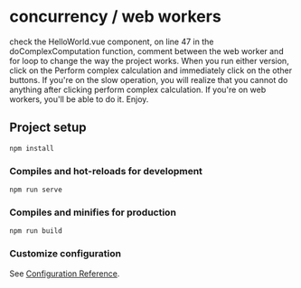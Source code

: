 # concurrency / web workers

check the HelloWorld.vue component, on line 47 in the doComplexComputation function, comment between the web worker and for loop to change the way the project works. When you run either version, click on the Perform complex calculation and immediately click on the other buttons. If you're on the slow operation, you will realize that you cannot do anything after clicking perform complex calculation. If you're on web workers, you'll be able to do it. Enjoy. 


## Project setup
```
npm install
```

### Compiles and hot-reloads for development
```
npm run serve
```

### Compiles and minifies for production
```
npm run build
```

### Customize configuration
See [Configuration Reference](https://cli.vuejs.org/config/).

